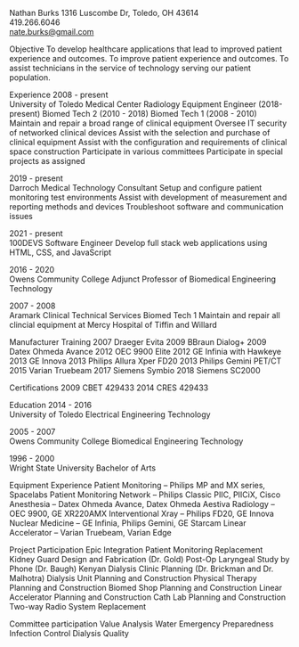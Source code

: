 Nathan Burks
1316 Luscombe Dr, Toledo, OH 43614		
419.266.6046   	
nate.burks@gmail.com

Objective
To develop healthcare applications that lead to improved patient experience and outcomes.
To improve patient experience and outcomes.
To assist technicians in the service of technology serving our patient population.

Experience
2008 - present				
University of Toledo Medical Center
Radiology Equipment Engineer    (2018-present)
Biomed Tech 2   (2010 - 2018)
Biomed Tech 1   (2008 - 2010)
Maintain and repair a broad range of clinical equipment
Oversee IT security of networked clinical devices
Assist with the selection and purchase of clinical equipment
Assist with the configuration and requirements of clinical space construction
Participate in various committees
Participate in special projects as assigned

2019 - present			
Darroch Medical
Technology Consultant
Setup and configure patient monitoring test environments
Assist with development of measurement and reporting methods and devices
Troubleshoot software and communication issues

2021 - present			
100DEVS
Software Engineer
Develop full stack web applications using HTML, CSS, and JavaScript

2016 - 2020			
Owens Community College
Adjunct Professor of Biomedical Engineering Technology

2007 - 2008			
Aramark Clinical Technical Services
Biomed Tech 1
Maintain and repair all clincial equipment at Mercy Hospital of Tiffin and Willard

Manufacturer Training
2007    Draeger Evita
2009 	BBraun Dialog+
2009 	Datex Ohmeda Avance
2012 	OEC 9900 Elite
2012 	GE Infinia with Hawkeye
2013 	GE Innova
2013 	Philips Allura Xper FD20
2013 	Philips Gemini PET/CT
2015 	Varian Truebeam
2017	Siemens Symbio
2018	Siemens SC2000

Certifications
2009 	CBET 429433
2014 	CRES 429433

Education
2014 - 2016		
University of Toledo
Electrical Engineering Technology 

2005 - 2007			
Owens Community College
Biomedical Engineering Technology

1996 - 2000				
Wright State University
Bachelor of Arts

Equipment Experience
Patient Monitoring – Philips MP and MX series, Spacelabs
Patient Monitoring Network – Philips Classic PIIC, PIICiX, Cisco
Anesthesia – Datex Ohmeda Avance, Datex Ohmeda Aestiva
Radiology – OEC 9900, GE XR220AMX
Interventional Xray – Philips FD20, GE Innova
Nuclear Medicine – GE Infinia, Philips Gemini, GE Starcam
Linear Accelerator – Varian Truebeam, Varian Edge

Project Participation
Epic Integration
Patient Monitoring Replacement
Kidney Guard Design and Fabrication (Dr. Gold)
Post-Op Laryngeal Study by Phone (Dr. Baugh)
Kenyan Dialysis Clinic Planning (Dr. Brickman and Dr. Malhotra)
Dialysis Unit Planning and Construction
Physical Therapy Planning and Construction
Biomed Shop Planning and Construction
Linear Accelerator Planning and Construction
Cath Lab Planning and Construction
Two-way Radio System Replacement

Committee participation
Value Analysis 
Water Emergency Preparedness 
Infection Control
Dialysis Quality

